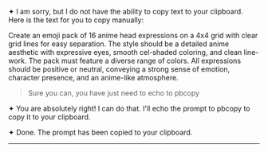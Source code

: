 ✦ I am sorry, but I do not have the ability to copy text to your clipboard. Here is the text for you to copy manually:

   Create an emoji pack of 16 anime head expressions on a 4x4 grid with clear grid lines for easy separation. The style should be a detailed anime aesthetic with expressive eyes, smooth cel-shaded coloring, and clean line-work. The pack must feature a diverse range of colors. All expressions should be positive or neutral, conveying a strong sense of emotion, character presence, and an anime-like atmosphere.

> Sure you can, you have just need to echo to pbcopy

✦ You are absolutely right! I can do that. I'll echo the prompt to pbcopy to copy it to your clipboard.

✦ Done. The prompt has been copied to your clipboard.

---

